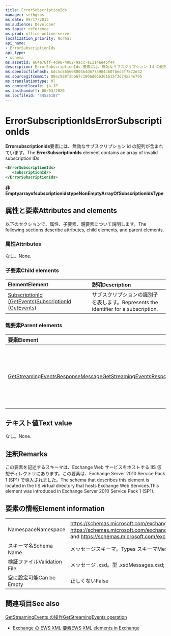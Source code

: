 ```yaml
---
title: ErrorSubscriptionIds
manager: sethgros
ms.date: 09/17/2015
ms.audience: Developer
ms.topic: reference
ms.prod: office-online-server
localization_priority: Normal
api_name:
- ErrorSubscriptionIds
api_type:
- schema
ms.assetid: e64e76ff-4d98-4082-9acc-a1114ae45f44
description: ErrorSubscriptionIds 要素には、無効なサブスクリプション Id の配列が含まれています。
ms.openlocfilehash: bdc5c86560800464d677a9043607bed3f7872e32
ms.sourcegitcommit: 88ec988f2bb67c1866d06b361615f3674a24e795
ms.translationtype: MT
ms.contentlocale: ja-JP
ms.lasthandoff: 06/03/2020
ms.locfileid: "44526187"
---
```

# <a name="errorsubscriptionids"></a><span data-ttu-id="6425e-103">ErrorSubscriptionIds</span><span class="sxs-lookup"><span data-stu-id="6425e-103">ErrorSubscriptionIds</span></span>

<span data-ttu-id="6425e-104">**Errorsubscriptionids**要素には、無効なサブスクリプション id の配列が含まれています。</span><span class="sxs-lookup"><span data-stu-id="6425e-104">The **ErrorSubscriptionIds** element contains an array of invalid subscription IDs.</span></span> 
  
```xml
<ErrorSubscriptionIds>
   <SubscriptionId/>
</ErrorSubscriptionIds>
```

 <span data-ttu-id="6425e-105">**非 Emptyarrayofsubscriptionidstype**</span><span class="sxs-lookup"><span data-stu-id="6425e-105">**NonEmptyArrayOfSubscriptionIdsType**</span></span>
## <a name="attributes-and-elements"></a><span data-ttu-id="6425e-106">属性と要素</span><span class="sxs-lookup"><span data-stu-id="6425e-106">Attributes and elements</span></span>

<span data-ttu-id="6425e-107">以下のセクションで、属性、子要素、親要素について説明します。</span><span class="sxs-lookup"><span data-stu-id="6425e-107">The following sections describe attributes, child elements, and parent elements.</span></span>
  
### <a name="attributes"></a><span data-ttu-id="6425e-108">属性</span><span class="sxs-lookup"><span data-stu-id="6425e-108">Attributes</span></span>

<span data-ttu-id="6425e-109">なし。</span><span class="sxs-lookup"><span data-stu-id="6425e-109">None.</span></span>
  
### <a name="child-elements"></a><span data-ttu-id="6425e-110">子要素</span><span class="sxs-lookup"><span data-stu-id="6425e-110">Child elements</span></span>

|<span data-ttu-id="6425e-111">**Element**</span><span class="sxs-lookup"><span data-stu-id="6425e-111">**Element**</span></span>|<span data-ttu-id="6425e-112">**説明**</span><span class="sxs-lookup"><span data-stu-id="6425e-112">**Description**</span></span>|
|:-----|:-----|
|[<span data-ttu-id="6425e-113">SubscriptionId (GetEvents)</span><span class="sxs-lookup"><span data-stu-id="6425e-113">SubscriptionId (GetEvents)</span></span>](subscriptionid-getevents.md) <br/> |<span data-ttu-id="6425e-114">サブスクリプションの識別子を表します。</span><span class="sxs-lookup"><span data-stu-id="6425e-114">Represents the identifier for a subscription.</span></span>  <br/> |
   
### <a name="parent-elements"></a><span data-ttu-id="6425e-115">親要素</span><span class="sxs-lookup"><span data-stu-id="6425e-115">Parent elements</span></span>

|<span data-ttu-id="6425e-116">**要素**</span><span class="sxs-lookup"><span data-stu-id="6425e-116">**Element**</span></span>|<span data-ttu-id="6425e-117">**説明**</span><span class="sxs-lookup"><span data-stu-id="6425e-117">**Description**</span></span>|
|:-----|:-----|
|[<span data-ttu-id="6425e-118">GetStreamingEventsResponseMessage</span><span class="sxs-lookup"><span data-stu-id="6425e-118">GetStreamingEventsResponseMessage</span></span>](getstreamingeventsresponsemessage.md) <br/> |<span data-ttu-id="6425e-119">1つの[Getstreamingevents 操作](getstreamingevents-operation.md)要求の状態と結果を格納します。</span><span class="sxs-lookup"><span data-stu-id="6425e-119">Contains the status and result of a single [GetStreamingEvents operation](getstreamingevents-operation.md) request.</span></span>  <br/> |
   
## <a name="text-value"></a><span data-ttu-id="6425e-120">テキスト値</span><span class="sxs-lookup"><span data-stu-id="6425e-120">Text value</span></span>

<span data-ttu-id="6425e-121">なし。</span><span class="sxs-lookup"><span data-stu-id="6425e-121">None.</span></span>
  
## <a name="remarks"></a><span data-ttu-id="6425e-122">注釈</span><span class="sxs-lookup"><span data-stu-id="6425e-122">Remarks</span></span>

<span data-ttu-id="6425e-123">この要素を記述するスキーマは、Exchange Web サービスをホストする IIS 仮想ディレクトリにあります。この要素は、Exchange Server 2010 Service Pack 1 (SP1) で導入されました。</span><span class="sxs-lookup"><span data-stu-id="6425e-123">The schema that describes this element is located in the IIS virtual directory that hosts Exchange Web Services.This element was introduced in Exchange Server 2010 Service Pack 1 (SP1).</span></span>
  
## <a name="element-information"></a><span data-ttu-id="6425e-124">要素の情報</span><span class="sxs-lookup"><span data-stu-id="6425e-124">Element information</span></span>

|||
|:-----|:-----|
|<span data-ttu-id="6425e-125">Namespace</span><span class="sxs-lookup"><span data-stu-id="6425e-125">Namespace</span></span>  <br/> |<span data-ttu-id="6425e-126">https://schemas.microsoft.com/exchange/services/2006/messages と https://schemas.microsoft.com/exchange/services/2006/types</span><span class="sxs-lookup"><span data-stu-id="6425e-126">https://schemas.microsoft.com/exchange/services/2006/messages and https://schemas.microsoft.com/exchange/services/2006/types</span></span>  <br/> |
|<span data-ttu-id="6425e-127">スキーマ名</span><span class="sxs-lookup"><span data-stu-id="6425e-127">Schema Name</span></span>  <br/> |<span data-ttu-id="6425e-128">メッセージスキーマ。Types スキーマ</span><span class="sxs-lookup"><span data-stu-id="6425e-128">Messages schema; Types schema</span></span>  <br/> |
|<span data-ttu-id="6425e-129">検証ファイル</span><span class="sxs-lookup"><span data-stu-id="6425e-129">Validation File</span></span>  <br/> |<span data-ttu-id="6425e-130">メッセージ .xsd。型 .xsd</span><span class="sxs-lookup"><span data-stu-id="6425e-130">Messages.xsd; Types.xsd</span></span>  <br/> |
|<span data-ttu-id="6425e-131">空に設定可能</span><span class="sxs-lookup"><span data-stu-id="6425e-131">Can be Empty</span></span>  <br/> |<span data-ttu-id="6425e-132">正しくない</span><span class="sxs-lookup"><span data-stu-id="6425e-132">False</span></span>  <br/> |
   
## <a name="see-also"></a><span data-ttu-id="6425e-133">関連項目</span><span class="sxs-lookup"><span data-stu-id="6425e-133">See also</span></span>



[<span data-ttu-id="6425e-134">GetStreamingEvents の操作</span><span class="sxs-lookup"><span data-stu-id="6425e-134">GetStreamingEvents operation</span></span>](getstreamingevents-operation.md)


- [<span data-ttu-id="6425e-135">Exchange の EWS XML 要素</span><span class="sxs-lookup"><span data-stu-id="6425e-135">EWS XML elements in Exchange</span></span>](ews-xml-elements-in-exchange.md)

